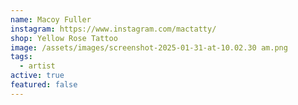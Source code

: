 ```yaml
---
name: Macoy Fuller
instagram: https://www.instagram.com/mactatty/
shop: Yellow Rose Tattoo
image: /assets/images/screenshot-2025-01-31-at-10.02.30 am.png
tags:
  - artist
active: true
featured: false
---
```

